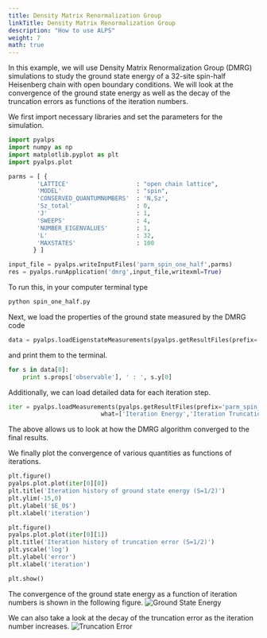 ```yaml
---
title: Density Matrix Renormalization Group
linkTitle: Density Matrix Renormalization Group
description: "How to use ALPS"
weight: 7
math: true
---
```


In this example, we will use Density Matrix Renormalization Group (DMRG) simulations to study the ground state energy of a 32-site spin-half Heisenberg chain with open boundary conditions. We will look at the convergence of the ground state energy as well as the decay of the truncation errors as functions of the iteration numbers.

We first import necessary libraries and set the parameters for the simulation.

```python
import pyalps
import numpy as np
import matplotlib.pyplot as plt
import pyalps.plot

parms = [ { 
        'LATTICE'                   : "open chain lattice", 
        'MODEL'                     : "spin",
        'CONSERVED_QUANTUMNUMBERS'  : 'N,Sz',
        'Sz_total'                  : 0,
        'J'                         : 1,
        'SWEEPS'                    : 4,
        'NUMBER_EIGENVALUES'        : 1,
        'L'                         : 32,
        'MAXSTATES'                 : 100
       } ]

input_file = pyalps.writeInputFiles('parm_spin_one_half',parms)
res = pyalps.runApplication('dmrg',input_file,writexml=True)
```

To run this, in your computer terminal type
```python 
python spin_one_half.py
```

Next, we load the properties of the ground state measured by the DMRG code

```python
data = pyalps.loadEigenstateMeasurements(pyalps.getResultFiles(prefix='parm_spin_one_half'))
```
and print them to the terminal.

```python
for s in data[0]:
    print s.props['observable'], ' : ', s.y[0]
```

Additionally, we can load detailed data for each iteration step.

```python
iter = pyalps.loadMeasurements(pyalps.getResultFiles(prefix='parm_spin_one_half'),
                          what=['Iteration Energy','Iteration Truncation Error'])
```

The above allows us to look at how the DMRG algorithm converged to the final results.

We finally plot the convergence of various quantities as functions of iterations.
```python
plt.figure()
pyalps.plot.plot(iter[0][0])
plt.title('Iteration history of ground state energy (S=1/2)')
plt.ylim(-15,0)
plt.ylabel('$E_0$')
plt.xlabel('iteration')

plt.figure()
pyalps.plot.plot(iter[0][1])
plt.title('Iteration history of truncation error (S=1/2)')
plt.yscale('log')
plt.ylabel('error')
plt.xlabel('iteration')

plt.show()
```

The convergence of the ground state energy as a function of iteration numbers is shown in the following figure.
![Ground State Energy](/figs/dmrg_energy.png)

We can also take a look at the decay of the truncation error as the iteration number increases.
![Truncation Error](/figs/dmrg_truncation.png)
